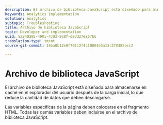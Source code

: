 ```yaml
---
description: El archivo de biblioteca JavaScript está diseñado para almacenarse en caché en el explorador del usuario después de la carga inicial, lo que reduce la cantidad de datos que deben descargarse.
keywords: Analytics Implementation
solution: Analytics
subtopic: Troubleshooting
title: Archivo de biblioteca JavaScript
topic: Developer and implementation
uuid: 52940a85-4905-4302-9c8f-d93327e2e7b6
translation-type: tm+mt
source-git-commit: 16ba0b12e0f70112f4c10804d0a13c278388ecc2

---
```



# Archivo de biblioteca JavaScript

El archivo de biblioteca JavaScript está diseñado para almacenarse en caché en el explorador del usuario después de la carga inicial, lo que reduce la cantidad de datos que deben descargarse.

Las variables específicas de la página deben colocarse en el fragmento HTML. Todas las demás variables deben incluirse en el archivo de biblioteca JavaScript.
